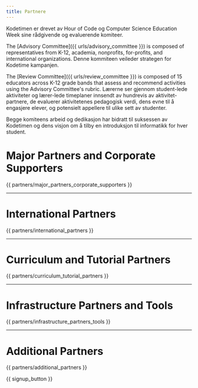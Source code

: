 ```yaml
---
title: Partnere
---
```


Kodetimen er drevet av Hour of Code og Computer Science Education Week sine rådgivende og evaluerende komiteer.

The [Advisory Committee]({{ urls/advisory_committee }}) is composed of representatives from K-12, academia, nonprofits, for-profits, and international organizations. Denne kommiteen veileder strategen for Kodetime kampanjen.

The [Review Committee]({{ urls/review_committee }}) is composed of 15 educators across K-12 grade bands that assess and recommend activities using the Advisory Committee's rubric. Lærerne ser gjennom student-lede aktiviteter og lærer-lede timeplaner innsendt av hundrevis av aktivitet-partnere, de evaluerer aktivitetenes pedagogisk verdi, dens evne til å engasjere elever, og potensielt appellere til ulike sett av studenter.

Begge komiteens arbeid og dedikasjon har bidratt til suksessen av Kodetimen og dens visjon om å tilby en introduksjon til informatikk for hver student.

# Major Partners and Corporate Supporters

{{ partners/major_partners_corporate_supporters }}

* * *

# International Partners

{{ partners/international_partners }}

* * *

# Curriculum and Tutorial Partners

{{ partners/curriculum_tutorial_partners }}

* * *

# Infrastructure Partners and Tools

{{ partners/infrastructure_partners_tools }}

* * *

# Additional Partners

{{ partners/additional_partners }}

{{ signup_button }}